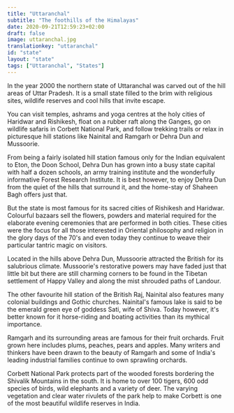 ```yaml
---
title: "Uttaranchal"
subtitle: "The foothills of the Himalayas"
date: 2020-09-21T12:59:23+02:00
draft: false
image: uttaranchal.jpg
translationkey: "uttaranchal"
id: "state"
layout: "state"
tags: ["Uttaranchal", "States"] 
---
```


In the year 2000 the northern state of Uttaranchal was carved out of the hill areas of Uttar Pradesh. It is a small state filled to the brim with religious sites, wildlife reserves and cool hills that invite escape.

You can visit temples, ashrams and yoga centres at the holy cities of Haridwar and Rishikesh, float on a rubber raft along the Ganges, go on wildlife safaris in Corbett National Park, and follow trekking trails or relax in picturesque hill stations like Nainital and Ramgarh or Dehra Dun and Mussoorie.
 

From being a fairly isolated hill station famous only for the Indian equivalent to Eton, the Doon School, Dehra Dun has grown into a busy state capital with half a dozen schools, an army training institute and the wonderfully informative Forest Research Institute. It is best however, to enjoy Dehra Dun from the quiet of the hills that surround it, and the home-stay of Shaheen Bagh offers just that.

But the state is most famous for its sacred cities of Rishikesh and Haridwar. Colourful bazaars sell the flowers, powders and material required for the elaborate evening ceremonies that are performed in both cities. These cities were the focus for all those interested in Oriental philosophy and religion in the glory days of the 70's and even today they continue to weave their particular tantric magic on visitors.

Located in the hills above Dehra Dun, Mussoorie attracted the British for its salubrious climate. Mussoorie's restorative powers may have faded just that little bit but there are still charming corners to be found in the Tibetan settlement of Happy Valley and along the mist shrouded paths of Landour.

The other favourite hill station of the British Raj, Nainital also features many colonial buildings and Gothic churches. Nainital's famous lake is said to be the emerald green eye of goddess Sati, wife of Shiva. Today however, it's better known for it horse-riding and boating activities than its mythical importance.

Ramgarh and its surrounding areas are famous for their fruit orchards. Fruit grown here includes plums, peaches, pears and apples. Many writers and thinkers have been drawn to the beauty of Ramgarh and some of India's leading industrial families continue to own sprawling orchards.

Corbett National Park protects part of the wooded forests bordering the Shivalik Mountains in the south. It is home to over 100 tigers, 600 odd species of birds, wild elephants and a variety of deer. The varying vegetation and clear water rivulets of the park help to make Corbett is one of the most beautiful wildlife reserves in India.
